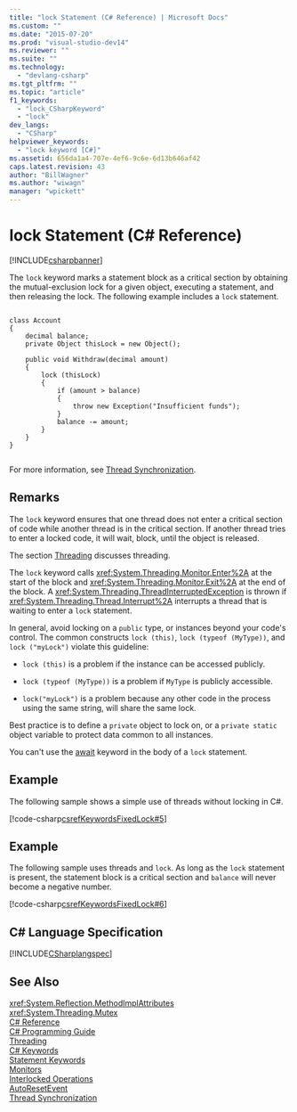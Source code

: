 ```yaml
---
title: "lock Statement (C# Reference) | Microsoft Docs"
ms.custom: ""
ms.date: "2015-07-20"
ms.prod: "visual-studio-dev14"
ms.reviewer: ""
ms.suite: ""
ms.technology: 
  - "devlang-csharp"
ms.tgt_pltfrm: ""
ms.topic: "article"
f1_keywords: 
  - "lock_CSharpKeyword"
  - "lock"
dev_langs: 
  - "CSharp"
helpviewer_keywords: 
  - "lock keyword [C#]"
ms.assetid: 656da1a4-707e-4ef6-9c6e-6d13b646af42
caps.latest.revision: 43
author: "BillWagner"
ms.author: "wiwagn"
manager: "wpickett"
---
```

# lock Statement (C# Reference)
[!INCLUDE[csharpbanner](../../../includes/csharpbanner.md)]

The `lock` keyword marks a statement block as a critical section by obtaining the mutual-exclusion lock for a given object, executing a statement, and then releasing the lock. The following example includes a `lock` statement.  
  
```  
  
class Account  
{  
    decimal balance;  
    private Object thisLock = new Object();  
  
    public void Withdraw(decimal amount)  
    {  
        lock (thisLock)  
        {  
            if (amount > balance)  
            {  
                throw new Exception("Insufficient funds");  
            }  
            balance -= amount;  
        }  
    }  
}  
  
```  
  
 For more information, see [Thread Synchronization](http://msdn.microsoft.com/library/413e1f28-a2c5-4eec-8338-aa43e7982ff4).  
  
## Remarks  
 The `lock` keyword ensures that one thread does not enter a critical section of code while another thread is in the critical section. If another thread tries to enter a locked code, it will wait, block, until the object is released.  
  
 The section [Threading](http://msdn.microsoft.com/library/552f6c68-dbdb-4327-ae36-32cf9063d88c) discusses threading.  
  
 The `lock` keyword calls <xref:System.Threading.Monitor.Enter%2A> at the start of the block and <xref:System.Threading.Monitor.Exit%2A> at the end of the block. A <xref:System.Threading.ThreadInterruptedException> is thrown if <xref:System.Threading.Thread.Interrupt%2A> interrupts a thread that is waiting to enter a `lock` statement.  
  
 In general, avoid locking on a `public` type, or instances beyond your code's control. The common constructs `lock (this)`, `lock (typeof (MyType))`, and `lock ("myLock")` violate this guideline:  
  
-   `lock (this)` is a problem if the instance can be accessed publicly.  
  
-   `lock (typeof (MyType))` is a problem if `MyType` is publicly accessible.  
  
-   `lock("myLock")` is a problem because any other code in the process using the same string, will share the same lock.  
  
 Best practice is to define a `private` object to lock on, or a `private static` object variable to protect data common to all instances.  
  
 You can't use the [await](../../../csharp/language-reference/keywords/await.md) keyword in the body of a `lock` statement.  
  
## Example  
 The following sample shows a simple use of threads without locking in C#.  
  
 [!code-csharp[csrefKeywordsFixedLock#5](../../../samples/snippets/csharp/VS_Snippets_VBCSharp/csrefKeywordsFixedLock/CS/csrefKeywordsFixedLock.cs#5)]  
  
## Example  
 The following sample uses threads and `lock`. As long as the `lock` statement is present, the statement block is a critical section and `balance` will never become a negative number.  
  
 [!code-csharp[csrefKeywordsFixedLock#6](../../../samples/snippets/csharp/VS_Snippets_VBCSharp/csrefKeywordsFixedLock/CS/csrefKeywordsFixedLock.cs#6)]  
  
## C# Language Specification  
 [!INCLUDE[CSharplangspec](../../../includes/csharplangspec-md.md)]  
  
## See Also  
 <xref:System.Reflection.MethodImplAttributes>   
 <xref:System.Threading.Mutex>   
 [C# Reference](../../../csharp/language-reference/index.md)   
 [C# Programming Guide](../../../csharp/programming-guide/index.md)   
 [Threading](http://msdn.microsoft.com/library/552f6c68-dbdb-4327-ae36-32cf9063d88c)   
 [C# Keywords](../../../csharp/language-reference/keywords/index.md)   
 [Statement Keywords](../../../csharp/language-reference/keywords/statement-keywords.md)   
 [Monitors](http://msdn.microsoft.com/library/33fe4aef-b44b-42fd-9e72-c908e39e75db)   
 [Interlocked Operations](~/docs/standard/threading/interlocked-operations.md)   
 [AutoResetEvent](~/docs/standard/threading/autoresetevent.md)   
 [Thread Synchronization](http://msdn.microsoft.com/library/413e1f28-a2c5-4eec-8338-aa43e7982ff4)